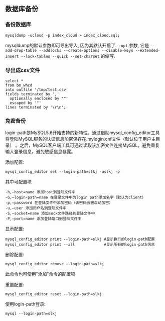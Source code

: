 ## 数据库备份

### 备份数据库

```shell
mysqldump -ucloud -p index_cloud > index_cloud.sql;
```

mysqldump的默认参数即可导出导入, 因为其默认开启了 `--opt` 参数, 
它是 `--add-drop-table --addlocks --create-options --disable-keys --extended-insert --lock-tables --quick --set-charset` 的缩写.

### 导出成csv文件

```
select *
from bm_whcd
into outfile '/tmp/test.csv'
fields terminated by ','
  optionally enclosed by '"'
  escaped by '"'
lines terminated by '\r\n';
```

### 免密备份

login-path是MySQL5.6开始支持的新特性。通过借助mysql_config_editor工具将登陆MySQL服务的认证信息加密保存在.mylogin.cnf文件（默认位于用户主目录） 。之后，MySQL客户端工具可通过读取该加密文件连接MySQL，避免重复输入登录信息，避免敏感信息暴露。

添加配置:

```
mysql_config_editor set --login-path=slkj -uslkj -p
```

其中可配置项

    -h,–host=name 添加host到登陆文件中
    -G,–login-path=name 在登录文件中为login path添加名字（默认为client）
    -p,–password 在登陆文件中添加密码（该密码会被自动加密）
    -u,–user 添加用户名到登陆文件中
    -S,–socket=name 添加sock文件路径到登陆文件中
    -P,–port=name 添加登陆端口到登陆文件中


显示配置:
```
mysql_config_editor print --login-path=slkj #显示执行的login-path配置
mysql_config_editor print --all             #显示所有的login-path信息
```

删除配置:
```
mysql_config_editor remove --login-path=slkj
```
此命令也可使用"添加"命令的配置项

重置配置:
```
mysql_config_editor reset --login-path=slkj
```

使用login-path登录:
```shell
mysql --login-path=slkj
```
